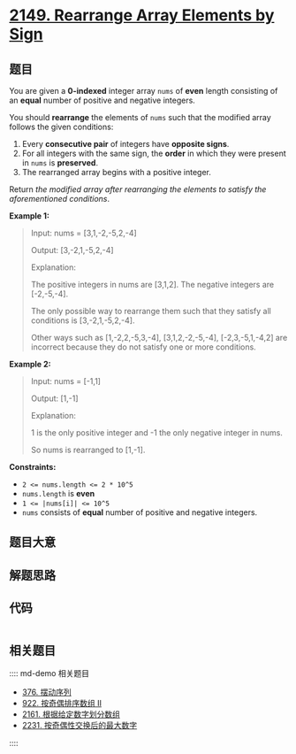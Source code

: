 # [2149. Rearrange Array Elements by Sign](https://leetcode.com/problems/rearrange-array-elements-by-sign/)

## 题目

You are given a **0-indexed** integer array `nums` of **even** length
consisting of an **equal** number of positive and negative integers.

You should **rearrange** the elements of `nums` such that the modified array
follows the given conditions:

1. Every **consecutive pair** of integers have **opposite signs**.
2. For all integers with the same sign, the **order** in which they were present in `nums` is **preserved**.
3. The rearranged array begins with a positive integer.

Return _the modified array after rearranging the elements to satisfy the
aforementioned conditions_.

**Example 1:**

> Input: nums = [3,1,-2,-5,2,-4]
>
> Output: [3,-2,1,-5,2,-4]
>
> Explanation:
>
> The positive integers in nums are [3,1,2]. The negative integers are [-2,-5,-4].
>
> The only possible way to rearrange them such that they satisfy all conditions is [3,-2,1,-5,2,-4].
>
> Other ways such as [1,-2,2,-5,3,-4], [3,1,2,-2,-5,-4], [-2,3,-5,1,-4,2] are incorrect because they do not satisfy one or more conditions.

**Example 2:**

> Input: nums = [-1,1]
>
> Output: [1,-1]
>
> Explanation:
>
> 1 is the only positive integer and -1 the only negative integer in nums.
>
> So nums is rearranged to [1,-1].

**Constraints:**

- `2 <= nums.length <= 2 * 10^5`
- `nums.length` is **even**
- `1 <= |nums[i]| <= 10^5`
- `nums` consists of **equal** number of positive and negative integers.

## 题目大意

## 解题思路

## 代码

```javascript

```

## 相关题目

:::: md-demo 相关题目

- [376. 摆动序列](https://leetcode.com/problems/wiggle-subsequence)
- [922. 按奇偶排序数组 II](https://leetcode.com/problems/sort-array-by-parity-ii)
- [2161. 根据给定数字划分数组](https://leetcode.com/problems/partition-array-according-to-given-pivot)
- [2231. 按奇偶性交换后的最大数字](https://leetcode.com/problems/largest-number-after-digit-swaps-by-parity)

::::
